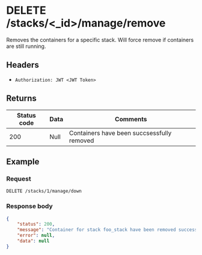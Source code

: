 # DELETE /stacks/<_id>/manage/remove
Removes the containers for a specific stack. Will force remove if containers are still running.

## Headers
* `Authorization: JWT <JWT Token>`

## Returns
Status code | Data | Comments 
---|---|---
200|Null|Containers have been succsessfully removed

## Example
### Request
`DELETE /stacks/1/manage/down`
### Response body
```json
{
    "status": 200,
    "message": "Container for stack foo_stack have been removed successfully.",
    "error": null,
    "data": null
}
```